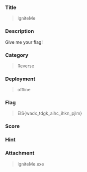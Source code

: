 ### Title
> IgniteMe

### Description
Give me your flag!

### Category
> Reverse

### Deployment
> offline

### Flag
> EIS{wadx_tdgk_aihc_ihkn_pjlm}

### Score
> 

### Hint
> 

### Attachment
> IgniteMe.exe


